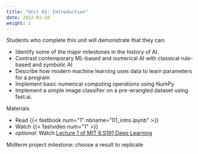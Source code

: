```yaml
---
title: "Unit 01: Introduction"
date: 2022-01-10
weight: 1
---
```


Students who complete this unit will demonstrate that they can:

- Identify some of the major milestones in the history of AI.
- Contrast contemporary ML-based and numerical AI with classical rule-based and symbolic AI
- Describe how modern machine learning uses data to learn parameters for a program
- Implement basic numerical computing operations using NumPy
- Implement a simple image classifier on a pre-wrangled dataset using fast.ai.

 Materials

- Read {{< fastbook num="1" nbname="01_intro.ipynb" >}}
- Watch {{< fastvideo num="1" >}}
- *optional*: Watch [Lecture 1 of MIT 6.S191 Deep Learning](https://www.youtube.com/watch?v=5tvmMX8r_OM&list=PLtBw6njQRU-rwp5__7C0oIVt26ZgjG9NI&index=1)

Midterm project milestone: choose a result to replicate

